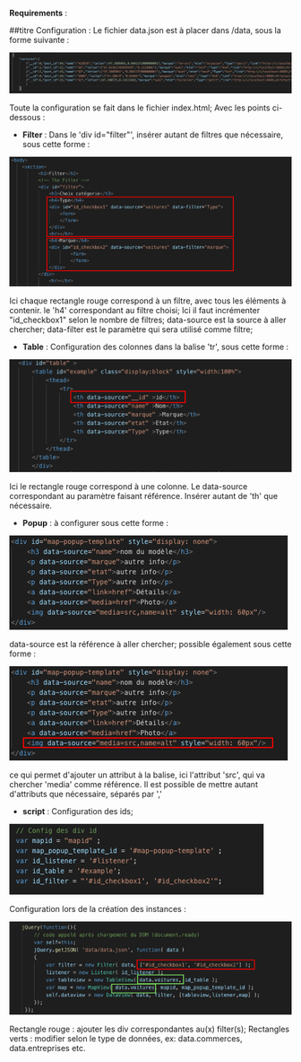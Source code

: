 __Requirements__ :

##titre Configuration :
Le fichier data.json est à placer dans /data, sous la forme suivante : 

![img5](img/img5.png)

Toute la configuration se fait dans le fichier index.html;
Avec les points ci-dessous :

- __Filter__ :
Dans le 'div id="filter"', insérer autant de filtres que nécessaire, sous cette forme :

![img1](img/img1.png)

Ici chaque rectangle rouge correspond à un filtre, avec tous les éléments à contenir.
le 'h4' correspondant au filtre choisi;
Ici il faut incrémenter "id_checkbox1" selon le nombre de filtres;
data-source est la source à aller chercher;
data-filter est le paramètre qui sera utilisé comme filtre;

    
- __Table__ :
Configuration des colonnes dans la balise 'tr', sous cette forme : 

![img2](img/img2.png)

Ici le rectangle rouge correspond à une colonne.
Le data-source correspondant au paramètre faisant référence.
Insérer autant de 'th' que nécessaire.

- __Popup__ : 
à configurer sous cette forme : 

![img3](img/img3.png)

data-source est la référence à aller chercher;
possible également sous cette forme :  

![img3](img/img3_2.png)

ce qui permet d'ajouter un attribut à la balise, ici l'attribut 'src', qui va chercher 'media' comme référence.
Il est possible de mettre autant d'attributs que nécessaire, séparés par ','

- __script__ :
Configuration des ids;

![img4](img/img4.png)

Configuration lors de la création des instances : 

![img6](img/img6.png)

Rectangle rouge : ajouter les div correspondantes au(x) filter(s);
Rectangles verts : modifier selon le type de données, ex: data.commerces, data.entreprises etc.
